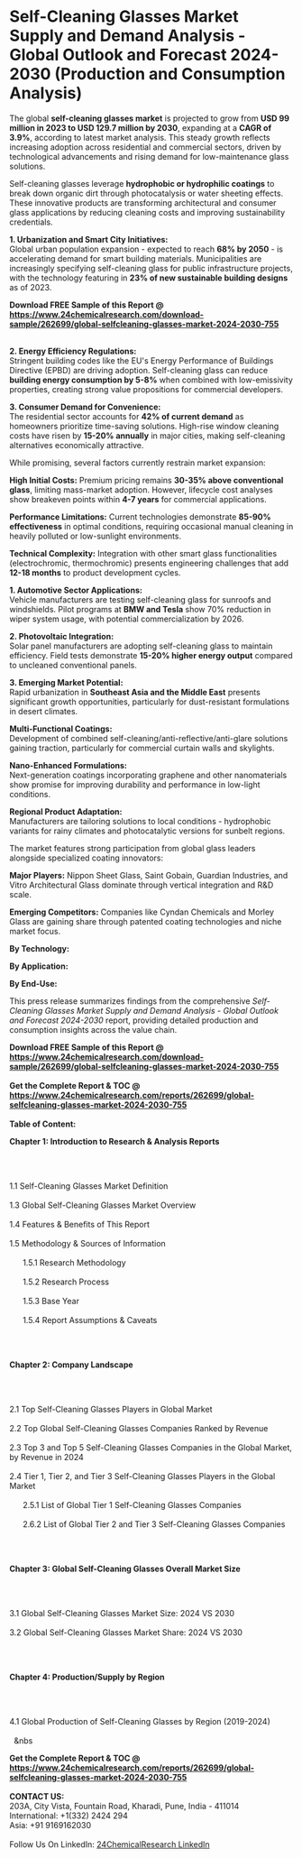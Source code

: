 <h1>Self-Cleaning Glasses Market Supply and Demand Analysis - Global Outlook and Forecast 2024-2030 (Production and Consumption Analysis)</h1><p>The global <strong>self-cleaning glasses market</strong> is projected to grow from <strong>USD 99 million in 2023 to USD 129.7 million by 2030</strong>, expanding at a <strong>CAGR of 3.9%</strong>, according to latest market analysis. This steady growth reflects increasing adoption across residential and commercial sectors, driven by technological advancements and rising demand for low-maintenance glass solutions.</p><p>Self-cleaning glasses leverage <strong>hydrophobic or hydrophilic coatings</strong> to break down organic dirt through photocatalysis or water sheeting effects. These innovative products are transforming architectural and consumer glass applications by reducing cleaning costs and improving sustainability credentials.</p><p><strong>1. Urbanization and Smart City Initiatives:</strong><br>
Global urban population expansion - expected to reach <strong>68% by 2050</strong> - is accelerating demand for smart building materials. Municipalities are increasingly specifying self-cleaning glass for public infrastructure projects, with the technology featuring in <strong>23% of new sustainable building designs</strong> as of 2023.</p><div><b>Download FREE Sample of this Report @ 
            <a href="https://www.24chemicalresearch.com/download-sample/262699/global-selfcleaning-glasses-market-2024-2030-755">
            https://www.24chemicalresearch.com/download-sample/262699/global-selfcleaning-glasses-market-2024-2030-755</a></b></div><br><p><strong>2. Energy Efficiency Regulations:</strong><br>
Stringent building codes like the EU's Energy Performance of Buildings Directive (EPBD) are driving adoption. Self-cleaning glass can reduce <strong>building energy consumption by 5-8%</strong> when combined with low-emissivity properties, creating strong value propositions for commercial developers.</p><p><strong>3. Consumer Demand for Convenience:</strong><br>
The residential sector accounts for <strong>42% of current demand</strong> as homeowners prioritize time-saving solutions. High-rise window cleaning costs have risen by <strong>15-20% annually</strong> in major cities, making self-cleaning alternatives economically attractive.</p><p>While promising, several factors currently restrain market expansion:</p><p><strong>High Initial Costs:</strong> Premium pricing remains <strong>30-35% above conventional glass</strong>, limiting mass-market adoption. However, lifecycle cost analyses show breakeven points within <strong>4-7 years</strong> for commercial applications.</p><p><strong>Performance Limitations:</strong> Current technologies demonstrate <strong>85-90% effectiveness</strong> in optimal conditions, requiring occasional manual cleaning in heavily polluted or low-sunlight environments.</p><p><strong>Technical Complexity:</strong> Integration with other smart glass functionalities (electrochromic, thermochromic) presents engineering challenges that add <strong>12-18 months</strong> to product development cycles.</p><p><strong>1. Automotive Sector Applications:</strong><br>
Vehicle manufacturers are testing self-cleaning glass for sunroofs and windshields. Pilot programs at <strong>BMW and Tesla</strong> show 70% reduction in wiper system usage, with potential commercialization by 2026.</p><p><strong>2. Photovoltaic Integration:</strong><br>
Solar panel manufacturers are adopting self-cleaning glass to maintain efficiency. Field tests demonstrate <strong>15-20% higher energy output</strong> compared to uncleaned conventional panels.</p><p><strong>3. Emerging Market Potential:</strong><br>
Rapid urbanization in <strong>Southeast Asia and the Middle East</strong> presents significant growth opportunities, particularly for dust-resistant formulations in desert climates.</p><p><strong>Multi-Functional Coatings:</strong><br>
	Development of combined self-cleaning/anti-reflective/anti-glare solutions gaining traction, particularly for commercial curtain walls and skylights.</p><p><strong>Nano-Enhanced Formulations:</strong><br>
	Next-generation coatings incorporating graphene and other nanomaterials show promise for improving durability and performance in low-light conditions.</p><p><strong>Regional Product Adaptation:</strong><br>
	Manufacturers are tailoring solutions to local conditions - hydrophobic variants for rainy climates and photocatalytic versions for sunbelt regions.</p><p>The market features strong participation from global glass leaders alongside specialized coating innovators:</p><p><strong>Major Players:</strong> Nippon Sheet Glass, Saint Gobain, Guardian Industries, and Vitro Architectural Glass dominate through vertical integration and R&amp;D scale.</p><p><strong>Emerging Competitors:</strong> Companies like Cyndan Chemicals and Morley Glass are gaining share through patented coating technologies and niche market focus.</p><p><strong>By Technology:</strong></p><p><strong>By Application:</strong></p><p><strong>By End-Use:</strong></p><p>This press release summarizes findings from the comprehensive <em>Self-Cleaning Glasses Market Supply and Demand Analysis - Global Outlook and Forecast 2024-2030</em> report, providing detailed production and consumption insights across the value chain.</p><div><b>Download FREE Sample of this Report @ 
            <a href="https://www.24chemicalresearch.com/download-sample/262699/global-selfcleaning-glasses-market-2024-2030-755">
            https://www.24chemicalresearch.com/download-sample/262699/global-selfcleaning-glasses-market-2024-2030-755</a></b></div><br><div><b>Get the Complete Report & TOC @ 
            <a href="https://www.24chemicalresearch.com/reports/262699/global-selfcleaning-glasses-market-2024-2030-755">
            https://www.24chemicalresearch.com/reports/262699/global-selfcleaning-glasses-market-2024-2030-755</a></b></div><br>
            <b>Table of Content:</b><p><p><strong>Chapter 1: Introduction to Research &amp; Analysis Reports</strong></p><br />
<br />
<p>1.1 Self-Cleaning Glasses Market Definition<br /><br />
1.3 Global Self-Cleaning Glasses Market Overview<br /><br />
1.4 Features &amp; Benefits of This Report<br /><br />
1.5 Methodology &amp; Sources of Information<br /><br />
&nbsp;&nbsp;&nbsp;&nbsp;&nbsp; 1.5.1 Research Methodology<br /><br />
&nbsp;&nbsp;&nbsp;&nbsp;&nbsp; 1.5.2 Research Process<br /><br />
&nbsp;&nbsp;&nbsp;&nbsp;&nbsp; 1.5.3 Base Year<br /><br />
&nbsp;&nbsp;&nbsp;&nbsp;&nbsp; 1.5.4 Report Assumptions &amp; Caveats</p><br />
<br />
<p><strong>Chapter 2: Company Landscape</strong></p><br />
<br />
<p>2.1 Top Self-Cleaning Glasses Players in Global Market<br /><br />
2.2 Top Global Self-Cleaning Glasses Companies Ranked by Revenue<br /><br />
2.3 Top 3 and Top 5 Self-Cleaning Glasses Companies in the Global Market, by Revenue in 2024<br /><br />
2.4 Tier 1, Tier 2, and Tier 3 Self-Cleaning Glasses Players in the Global Market<br /><br />
&nbsp;&nbsp;&nbsp;&nbsp;&nbsp; 2.5.1 List of Global Tier 1 Self-Cleaning Glasses Companies<br /><br />
&nbsp;&nbsp;&nbsp;&nbsp;&nbsp; 2.6.2 List of Global Tier 2 and Tier 3 Self-Cleaning Glasses Companies</p><br />
<br />
<p><strong>Chapter 3: Global Self-Cleaning Glasses Overall Market Size</strong></p><br />
<br />
<p>3.1 Global Self-Cleaning Glasses Market Size: 2024 VS 2030<br /><br />
3.2 Global Self-Cleaning Glasses Market Share: 2024 VS 2030</p><br />
<br />
<p><strong>Chapter 4: Production/Supply by Region</strong></p><br />
<br />
<p>4.1 Global Production of Self-Cleaning Glasses by Region (2019-2024)<br /><br />
&nbsp;&nbsp;&nbs</p><div><b>Get the Complete Report & TOC @ 
            <a href="https://www.24chemicalresearch.com/reports/262699/global-selfcleaning-glasses-market-2024-2030-755">
            https://www.24chemicalresearch.com/reports/262699/global-selfcleaning-glasses-market-2024-2030-755</a></b></div><br><b>CONTACT US:</b><br>
            203A, City Vista, Fountain Road, Kharadi, Pune, India - 411014<br>
            International: +1(332) 2424 294<br>
            Asia: +91 9169162030 <br><br>
            Follow Us On LinkedIn: <a href="https://www.linkedin.com/company/24chemicalresearch/">24ChemicalResearch LinkedIn</a>